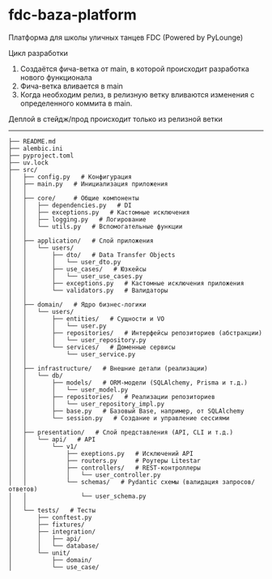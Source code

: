 # fdc-baza-platform
Платформа для школы уличных танцев  FDC (Powered by PyLounge)

Цикл разработки

1. Создаётся фича-ветка от main, в которой происходит разработка нового функционала
2. Фича-ветка вливается в main
3. Когда необходим релиз, в релизную ветку вливаются изменения с определенного коммита в main.

Деплой в стейдж/прод происходит только из релизной ветки

------------------------------
```
├── README.md
├── alembic.ini
├── pyproject.toml
├── uv.lock
├── src/
│   ├── config.py   # Конфигурация
│   ├── main.py   # Инициализация приложения
│   │  
│   ├── core/     # Общие компоненты
│   │   ├── dependencies.py   # DI
│   │   ├── exceptions.py   # Кастомные исключения
│   │   ├── logging.py   # Логирование
│   │   └── utils.py   # Вспомогательные функции
│   │  
│   ├── application/   # Слой приложения
│   │   └── users/
│   │       ├── dto/   # Data Transfer Objects
│   │       │   └── user_dto.py
│   │       ├── use_cases/   # Юзкейсы
│   │       │   └── user_use_cases.py
│   │       ├── exceptions.py   # Кастомные исключения приложения
│   │       └── validators.py   # Валидаторы
│   │  
│   ├── domain/   # Ядро бизнес-логики
│   │   └── users/
│   │       ├── entities/   # Сущности и VO
│   │       │   └── user.py
│   │       ├── repositories/   # Интерфейсы репозиториев (абстракции)
│   │       │   └── user_repository.py
│   │       └── services/   # Доменные сервисы
│   │           └── user_service.py
│   │  
│   ├── infrastructure/   # Внешние детали (реализации)
│   │   └── db/
│   │       ├── models/   # ORM-модели (SQLAlchemy, Prisma и т.д.)
│   │       │   └── user_model.py
│   │       ├── repositories/   # Реализации репозиториев
│   │       │   └── user_repository_impl.py
│   │       ├── base.py   # Базовый Base, например, от SQLAlchemy
│   │       └── session.py   # Создание и управление сессиями
│   │  
│   ├── presentation/   # Слой представления (API, CLI и т.д.)
│   │   └── api/   # API
│   │       └── v1/
│   │           ├── exeptions.py   # Исключений API
│   │           ├── routers.py     # Роутеры Litestar
│   │           ├── controllers/   # REST-контроллеры
│   │           │   └── user_controller.py
│   │           └── schemas/   # Pydantic схемы (валидация запросов/ответов)
│   │               └── user_schema.py
│   │  
│   └── tests/   # Тесты
│       ├── conftest.py
│       ├── fixtures/
│       ├── integration/
│       │   ├── api/
│       │   └── database/
│       └── unit/
│           ├── domain/
│           └── use_case/

```
